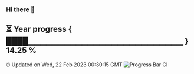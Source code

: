 ### Hi there 👋
⏳ Year progress { ████▁▁▁▁▁▁▁▁▁▁▁▁▁▁▁▁▁▁▁▁▁▁▁▁▁▁ } 14.25 %
---
⏰ Updated on Wed, 22 Feb 2023 00:30:15 GMT
![Progress Bar CI](https://github.com/Moyi321/Moyi321/workflows/Progress%20Bar%20CI/badge.svg)
